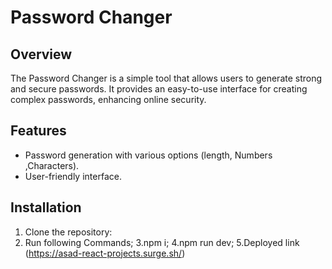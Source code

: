 # Password Changer

## Overview

The Password Changer is a simple tool that allows users to generate strong and secure passwords. It provides an easy-to-use interface for creating complex passwords, enhancing online security.

## Features

- Password generation with various options (length, Numbers ,Characters).
- User-friendly interface.

## Installation

1. Clone the repository:
2. Run following Commands;
3.npm i;
4.npm run dev;
5.Deployed link (https://asad-react-projects.surge.sh/)
